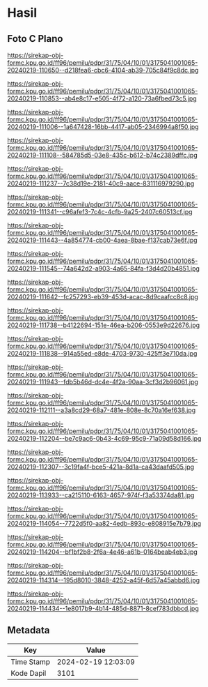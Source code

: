 # Hasil

## Foto C Plano

https://sirekap-obj-formc.kpu.go.id/ff96/pemilu/pdpr/31/75/04/10/01/3175041001065-20240219-110650--d218fea6-cbc6-4104-ab39-705c84f9c8dc.jpg

https://sirekap-obj-formc.kpu.go.id/ff96/pemilu/pdpr/31/75/04/10/01/3175041001065-20240219-110853--ab4e8c17-e505-4f72-a120-73a6fbed73c5.jpg

https://sirekap-obj-formc.kpu.go.id/ff96/pemilu/pdpr/31/75/04/10/01/3175041001065-20240219-111006--1a647428-16bb-4417-ab05-2346994a8f50.jpg

https://sirekap-obj-formc.kpu.go.id/ff96/pemilu/pdpr/31/75/04/10/01/3175041001065-20240219-111108--584785d5-03e8-435c-b612-b74c2389dffc.jpg

https://sirekap-obj-formc.kpu.go.id/ff96/pemilu/pdpr/31/75/04/10/01/3175041001065-20240219-111237--7c38d19e-2181-40c9-aace-831116979290.jpg

https://sirekap-obj-formc.kpu.go.id/ff96/pemilu/pdpr/31/75/04/10/01/3175041001065-20240219-111341--c96afef3-7c4c-4cfb-9a25-2407c60513cf.jpg

https://sirekap-obj-formc.kpu.go.id/ff96/pemilu/pdpr/31/75/04/10/01/3175041001065-20240219-111443--4a854774-cb00-4aea-8bae-f137cab73e6f.jpg

https://sirekap-obj-formc.kpu.go.id/ff96/pemilu/pdpr/31/75/04/10/01/3175041001065-20240219-111545--74a642d2-a903-4a65-84fa-f3d4d20b4851.jpg

https://sirekap-obj-formc.kpu.go.id/ff96/pemilu/pdpr/31/75/04/10/01/3175041001065-20240219-111642--fc257293-eb39-453d-acac-8d9caafcc8c8.jpg

https://sirekap-obj-formc.kpu.go.id/ff96/pemilu/pdpr/31/75/04/10/01/3175041001065-20240219-111738--b4122694-151e-46ea-b206-0553e9d22676.jpg

https://sirekap-obj-formc.kpu.go.id/ff96/pemilu/pdpr/31/75/04/10/01/3175041001065-20240219-111838--914a55ed-e8de-4703-9730-425ff3e710da.jpg

https://sirekap-obj-formc.kpu.go.id/ff96/pemilu/pdpr/31/75/04/10/01/3175041001065-20240219-111943--fdb5b46d-dc4e-4f2a-90aa-3cf3d2b96061.jpg

https://sirekap-obj-formc.kpu.go.id/ff96/pemilu/pdpr/31/75/04/10/01/3175041001065-20240219-112111--a3a8cd29-68a7-481e-808e-8c70a16ef638.jpg

https://sirekap-obj-formc.kpu.go.id/ff96/pemilu/pdpr/31/75/04/10/01/3175041001065-20240219-112204--be7c9ac6-0b43-4c69-95c9-71a09d58d166.jpg

https://sirekap-obj-formc.kpu.go.id/ff96/pemilu/pdpr/31/75/04/10/01/3175041001065-20240219-112307--3c19fa4f-bce5-421a-8d1a-ca43daafd505.jpg

https://sirekap-obj-formc.kpu.go.id/ff96/pemilu/pdpr/31/75/04/10/01/3175041001065-20240219-113933--ca215110-6163-4657-974f-f3a53374da81.jpg

https://sirekap-obj-formc.kpu.go.id/ff96/pemilu/pdpr/31/75/04/10/01/3175041001065-20240219-114054--7722d5f0-aa82-4edb-893c-e808915e7b79.jpg

https://sirekap-obj-formc.kpu.go.id/ff96/pemilu/pdpr/31/75/04/10/01/3175041001065-20240219-114204--bf1bf2b8-2f6a-4e46-a61b-0164beab4eb3.jpg

https://sirekap-obj-formc.kpu.go.id/ff96/pemilu/pdpr/31/75/04/10/01/3175041001065-20240219-114314--195d8010-3848-4252-a45f-6d57a45abbd6.jpg

https://sirekap-obj-formc.kpu.go.id/ff96/pemilu/pdpr/31/75/04/10/01/3175041001065-20240219-114434--1e8017b9-4b14-485d-8871-8cef783dbbcd.jpg


## Metadata

| Key        | Value               |
| ---------- | ------------------- |
| Time Stamp | 2024-02-19 12:03:09 |
| Kode Dapil | 3101                |



